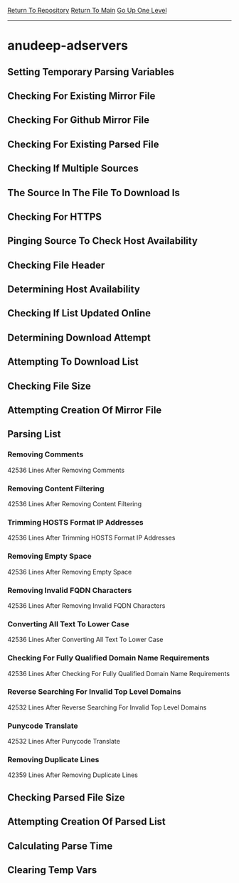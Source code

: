 [Return To Repository](https://github.com/DigitalWarrior/piholeparser/)
[Return To Main](https://github.com/DigitalWarrior/piholeparser/blob/master/RecentRunLogs/Mainlog.md)
[Go Up One Level](https://github.com/DigitalWarrior/piholeparser/blob/master/RecentRunLogs/TopLevelScripts/30-Processing-External-Blacklists.md)
____________________________________
# anudeep-adservers
## Setting Temporary Parsing Variables
## Checking For Existing Mirror File
## Checking For Github Mirror File
## Checking For Existing Parsed File
## Checking If Multiple Sources
## The Source In The File To Download Is
## Checking For HTTPS
## Pinging Source To Check Host Availability
## Checking File Header
## Determining Host Availability
## Checking If List Updated Online
## Determining Download Attempt
## Attempting To Download List
## Checking File Size
## Attempting Creation Of Mirror File
## Parsing List
### Removing Comments
42536 Lines After Removing Comments
### Removing Content Filtering
42536 Lines After Removing Content Filtering
### Trimming HOSTS Format IP Addresses
42536 Lines After Trimming HOSTS Format IP Addresses
### Removing Empty Space
42536 Lines After Removing Empty Space
### Removing Invalid FQDN Characters
42536 Lines After Removing Invalid FQDN Characters
### Converting All Text To Lower Case
42536 Lines After Converting All Text To Lower Case
### Checking For Fully Qualified Domain Name Requirements
42536 Lines After Checking For Fully Qualified Domain Name Requirements
### Reverse Searching For Invalid Top Level Domains
42532 Lines After Reverse Searching For Invalid Top Level Domains
### Punycode Translate
42532 Lines After Punycode Translate
### Removing Duplicate Lines
42359 Lines After Removing Duplicate Lines
## Checking Parsed File Size
## Attempting Creation Of Parsed List
## Calculating Parse Time
## Clearing Temp Vars
